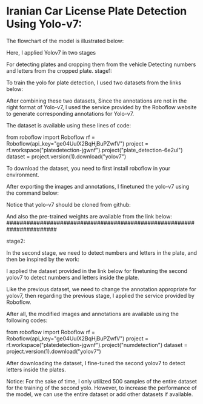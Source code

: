 

# Iranian Car License Plate Detection Using Yolo-v7:

The flowchart of the model is illustrated below:

Here, I applied Yolov7 in two stages

For detecting plates and cropping them from the vehicle
Detecting numbers and letters from the cropped plate.
stage1:

To train the yolo for plate detection, I used two datasets from the links below:

After combining these two datasets, Since the annotations are not in the right format of Yolo-v7, I used the service provided by the Roboflow website to generate corresponding annotations for Yolo-v7.

The dataset is available using these lines of code:

from roboflow import Roboflow 
rf = Roboflow(api_key="ge04UulX2BqHjBuPZwfV") 
project = rf.workspace("platedetection-jgwnf").project("plate_detection-6e2ul") 
dataset = project.version(1).download("yolov7")

To download the dataset, you need to first install roboflow in your environment.

After exporting the images and annotations, I finetuned the yolo-v7 using the command below:

Notice that yolo-v7 should be cloned from github:

And also the pre-trained weights are available from the link below:
#######################################################################

stage2:


In the second stage, we need to detect numbers and letters in the plate, and then be inspired by the work:

I applied the dataset provided in the link below for finetuning the second yolov7 to detect numbers and letters inside the plate.

Like the previous dataset, we need to change the annotation appropriate for yolov7, then regarding the previous stage, I applied the service provided by Roboflow.

After all, the modified images and annotations are available using the following codes:

from roboflow import Roboflow 
rf = Roboflow(api_key="ge04UulX2BqHjBuPZwfV") 
project = rf.workspace("platedetection-jgwnf").project("numdetection") 
dataset = project.version(1).download("yolov7")

After downloading the dataset, I fine-tuned the second yolov7 to detect letters inside the plates.

Notice: For the sake of time, I only utilized 500 samples of the entire dataset for the training of the second yolo. However, to increase the performance of the model, we can use the entire dataset or add other datasets if available.











